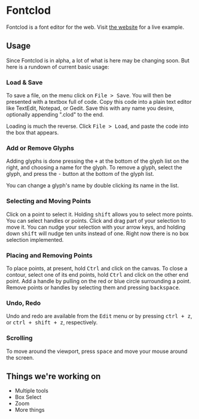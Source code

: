 Fontclod
========

Fontclod is a font editor for the web. Visit [the website][1] for a live example.

[1]: http://fontclod.com/

Usage
-----

Since Fontclod is in alpha, a lot of what is here may be changing soon. 
But here is a rundown of current basic usage:

### Load & Save

To save a file, on the menu click on <kbd>File > Save</kbd>. 
You will then be presented with a textbox full of code. 
Copy this code into a plain text editor like TextEdit, Notepad, or Gedit. 
Save this with any name you desire, optionally appending ".clod" to the end.

Loading is much the reverse. Click <kbd>File > Load</kbd>, and paste 
the code into the box that appears.

### Add or Remove Glyphs

Adding glyphs is done pressing the <kbd>+</kbd> at the bottom of the glyph 
list on the right, and choosing a name for the glyph. To remove a glyph, 
select the glyph, and press the <kbd>-</kbd> button at the bottom of the glyph list.

You can change a glyph's name by double clicking its name in the list.

### Selecting and Moving Points

Click on a point to select it. Holding <kbd>shift</kbd> allows you to select more points. 
You can select handles or points. Click and drag part of your selection to move it. 
You can nudge your selection with your arrow keys, and holding down <kbd>shift</kbd> 
will nudge ten units instead of one. Right now there is no box selection implemented.

### Placing and Removing Points

To place points, at present, hold <kbd>Ctrl</kbd> and click on the canvas. 
To close a contour, select one of its end points, hold <kbd>Ctrl</kbd> and click 
on the other end point. Add a handle by pulling on the red or blue circle 
surrounding a point. Remove points or handles by selecting them and pressing 
<kbd>backspace</kbd>.

### Undo, Redo

Undo and redo are available from the <kbd>Edit</kbd> menu or by pressing 
<samp><kbd>ctrl</kbd> + <kbd>z</kbd></samp>, or 
<samp><kbd>ctrl</kbd> + <kbd>shift</kbd> + <kbd>z</kbd></samp>, respectively.

### Scrolling

To move around the viewport, press <kbd>space</kbd> and move your mouse 
around the screen.


Things we're working on
-----------------------

* Multiple tools
* Box Select
* Zoom
* More things
